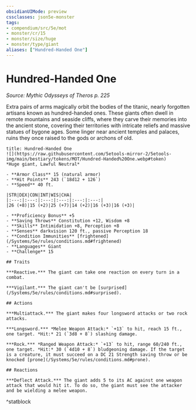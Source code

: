 ```yaml
---
obsidianUIMode: preview
cssclasses: json5e-monster
tags:
- compendium/src/5e/mot
- monster/cr/15
- monster/size/huge
- monster/type/giant
aliases: ["Hundred-Handed One"]
---
```

# Hundred-Handed One
*Source: Mythic Odysseys of Theros p. 225*  

Extra pairs of arms magically orbit the bodies of the titanic, nearly forgotten artisans known as hundred-handed ones. These giants often dwell in remote mountains and seaside cliffs, where they carve their memories into the ancient stone, covering their territories with intricate reliefs and massive statues of bygone ages. Some linger near ancient temples and palaces, ruins they once raised to the gods or archons of old.

```ad-statblock
title: Hundred-Handed One
![](https://raw.githubusercontent.com/5etools-mirror-2/5etools-img/main/bestiary/tokens/MOT/Hundred-Handed%20One.webp#token)
*Huge giant, Lawful Neutral*

- **Armor Class** 15 (natural armor)
- **Hit Points** 243 (`18d12 + 126`)
- **Speed** 40 ft.

|STR|DEX|CON|INT|WIS|CHA|
|:---:|:---:|:---:|:---:|:---:|:---:|
|26 (+8)|15 (+2)|25 (+7)|14 (+2)|16 (+3)|16 (+3)|

- **Proficiency Bonus** +5
- **Saving Throws** Constitution +12, Wisdom +8
- **Skills** Intimidation +8, Perception +8
- **Senses** darkvision 120 ft., passive Perception 18
- **Condition Immunities** [frightened](/Systems/5e/rules/conditions.md#frightened)
- **Languages** Giant
- **Challenge** 15

## Traits

***Reactive.*** The giant can take one reaction on every turn in a combat.

***Vigilant.*** The giant can't be [surprised](/Systems/5e/rules/conditions.md#surprised).

## Actions

***Multiattack.*** The giant makes four longsword attacks or two rock attacks.

***Longsword.*** *Melee Weapon Attack:* `+13` to hit, reach 15 ft., one target. *Hit:* 21 (`3d8 + 8`) slashing damage.

***Rock.*** *Ranged Weapon Attack:* `+13` to hit, range 60/240 ft., one target. *Hit:* 30 (`4d10 + 8`) bludgeoning damage. If the target is a creature, it must succeed on a DC 21 Strength saving throw or be knocked [prone](/Systems/5e/rules/conditions.md#prone).

## Reactions

***Deflect Attack.*** The giant adds 5 to its AC against one weapon attack that would hit it. To do so, the giant must see the attacker and be wielding a melee weapon.
```
^statblock